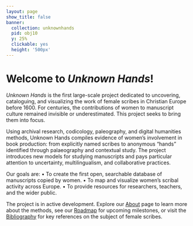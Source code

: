 ```yaml
---
layout: page
show_title: false
banner:
  collection: unknownhands
  pid: obj10
  y: 25%
  clickable: yes
  height: '500px'
---
```


# Welcome to *Unknown Hands*!

*Unknown Hands* is the first large-scale project dedicated to uncovering, cataloguing, and visualizing the work of female scribes in Christian Europe before 1600. For centuries, the contributions of women to manuscript culture remained invisible or underestimated. This project seeks to bring them into focus.

Using archival research, codicology, paleography, and digital humanities methods, Unknown Hands compiles evidence of women’s involvement in book production: from explicitly named scribes to anonymous “hands” identified through palaeography and contextual study. The project introduces new models for studying manuscripts and pays particular attention to uncertainty, multilingualism, and collaborative practices.

Our goals are:
	•	To create the first open, searchable database of manuscripts copied by women.
	•	To map and visualize women’s scribal activity across Europe.
	•	To provide resources for researchers, teachers, and the wider public.

The project is in active development. Explore our [About](/pages/about.md) page to learn more about the methods, see our [Roadmap](/pages/roadmap.md) for upcoming milestones, or visit the [Bibliography](/pages/bibliography.md) for key references on the subject of female scribes.
